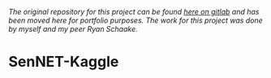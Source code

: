 *The original repository for this project can be found [here on gitlab](https://gitlab.com/Schaaka/sennet-kaggle) and has been moved here for portfolio purposes. The work for this project was done by myself and my peer Ryan Schaake.*

# SenNET-Kaggle